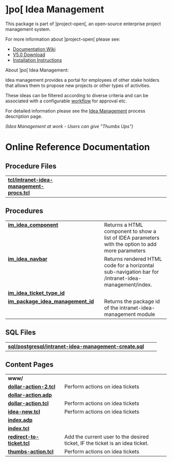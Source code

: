 # ]po[ Idea Management
This package is part of ]project-open[, an open-source enterprise project management system.

For more information about ]project-open[ please see:
* [Documentation Wiki](https://www.project-open.com/en/)
* [V5.0 Download](https://sourceforge.net/projects/project-open/files/project-open/V5.0/)
* [Installation Instructions](https://www.project-open.com/en/list-installers)

About ]po[ Idea Management:

<p><p>Idea management provides a portal for employees of other stake holders that allows them to propose new projects or other types of activities. <p> These ideas can be filtered according to diverse criteria and can be associated with a configurable <a href="/en/package-acs-workflow">workflow</a> for approval etc. <p>For detailed information please see the <a href="/en/process-pm-idea-management">Idea Management</a> process description page. <p><img alt="" src="https://www.project-open.com/images/manual_screenshots/screenshot_idea_management" /><em>(Idea Management at work - Users can give &quot;Thumbs Ups&quot;)</em><p><p>

# Online Reference Documentation

## Procedure Files

<table cellpadding="0" cellspacing="0"><tr valign="top"><td style="width:35%"><b><a href="https://www.project-open.net/api-doc/procs-file-view?version_id=522353&amp;path=packages/intranet-idea-management/tcl/intranet-idea-management-procs.tcl">tcl/intranet-idea-management-procs.tcl</a></b></td><td></td><td></td></tr></table>

## Procedures

<table cellpadding="0" cellspacing="0"><tr valign="top"><td style="width:35%"><b><a href="https://www.project-open.net/api-doc/proc-view?version_id=522353&amp;proc=im_idea_component">im_idea_component</a></b></td><td></td><td>Returns a HTML component to show a list of IDEA parameters with the option to add more parameters </td></tr><tr valign="top"><td style="width:35%"><b><a href="https://www.project-open.net/api-doc/proc-view?version_id=522353&amp;proc=im_idea_navbar">im_idea_navbar</a></b></td><td></td><td>Returns rendered HTML code for a horizontal sub-navigation bar for /intranet-idea-management/index. </td></tr><tr valign="top"><td style="width:35%"><b><a href="https://www.project-open.net/api-doc/proc-view?version_id=522353&amp;proc=im_idea_ticket_type_id">im_idea_ticket_type_id</a></b></td><td></td><td></td></tr><tr valign="top"><td style="width:35%"><b><a href="https://www.project-open.net/api-doc/proc-view?version_id=522353&amp;proc=im_package_idea_management_id">im_package_idea_management_id</a></b></td><td></td><td>Returns the package id of the intranet-idea-management module </td></tr></table>

## SQL Files

<table cellpadding="0" cellspacing="0"><tr valign="top"><td><b><a href="https://www.project-open.net/api-doc/display-sql?package_key=intranet-idea-management&amp;url=postgresql/intranet-idea-management-create.sql&amp;version_id=522353">sql/postgresql/intranet-idea-management-create.sql</a></b></td><td></td><td></td></tr></table>

## Content Pages

<table cellpadding="0" cellspacing="0"><tr valign="top"><td><b>www/</b></td></tr><tr valign="top"><td style="width:35%"><b><a href="https://www.project-open.net/api-doc/content-page-view?version_id=522353&amp;path=packages/intranet-idea-management/www/dollar-action-2.tcl">dollar-action-2.tcl</a></b></td><td>Perform actions on idea tickets</td></tr><tr valign="top"><td style="width:35%"><b><a href="https://www.project-open.net/api-doc/content-page-view?version_id=522353&amp;path=packages/intranet-idea-management/www/dollar-action.adp">dollar-action.adp</a></b></td><td></td></tr><tr valign="top"><td style="width:35%"><b><a href="https://www.project-open.net/api-doc/content-page-view?version_id=522353&amp;path=packages/intranet-idea-management/www/dollar-action.tcl">dollar-action.tcl</a></b></td><td>Perform actions on idea tickets</td></tr><tr valign="top"><td style="width:35%"><b><a href="https://www.project-open.net/api-doc/content-page-view?version_id=522353&amp;path=packages/intranet-idea-management/www/idea-new.tcl">idea-new.tcl</a></b></td><td>Perform actions on idea tickets</td></tr><tr valign="top"><td style="width:35%"><b><a href="https://www.project-open.net/api-doc/content-page-view?version_id=522353&amp;path=packages/intranet-idea-management/www/index.adp">index.adp</a></b></td><td></td></tr><tr valign="top"><td style="width:35%"><b><a href="https://www.project-open.net/api-doc/content-page-view?version_id=522353&amp;path=packages/intranet-idea-management/www/index.tcl">index.tcl</a></b></td><td></td></tr><tr valign="top"><td style="width:35%"><b><a href="https://www.project-open.net/api-doc/content-page-view?version_id=522353&amp;path=packages/intranet-idea-management/www/redirect-to-ticket.tcl">redirect-to-ticket.tcl</a></b></td><td>Add the current user to the desired ticket, IF the ticket is an idea ticket.</td></tr><tr valign="top"><td style="width:35%"><b><a href="https://www.project-open.net/api-doc/content-page-view?version_id=522353&amp;path=packages/intranet-idea-management/www/thumbs-action.tcl">thumbs-action.tcl</a></b></td><td>Perform actions on idea tickets</td></tr></table>

